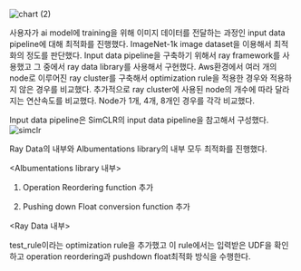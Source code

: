 ![chart (2)](https://github.com/user-attachments/assets/1667cd08-80db-4cd7-aa4d-ad658e82510a)

사용자가 ai model에 training을 위해 이미지 데이터를 전달하는 과정인 input data pipeline에 대해 최적화를 진행했다. 
ImageNet-1k image dataset을 이용해서 최적화의 정도를 판단했다. 
Input data pipeline을 구축하기 위해서 ray framework를 사용했고 그 중에서 ray data library를 사용해서 구현했다. 
Aws환경에서 여러 개의 node로 이루어진 ray cluster를 구축해서 optimization rule을 적용한 경우와 적용하지 않은 경우를 비교했다.
추가적으로 ray cluster에 사용된 node의 개수에 따라 달라지는 연산속도를 비교했다. Node가 1개, 4개, 8개인 경우를 각각 비교했다. 

Input data pipeline은 SimCLR의 input data pipeline을 참고해서 구성했다. 
![simclr](https://github.com/user-attachments/assets/e94174a8-00d9-4eb7-8dab-7adecb91d67a)

Ray Data의 내부와 Albumentations library의 내부 모두 최적화를 진행했다. 

<Albumentations library 내부>

1. Operation Reordering function 추가
  
2. Pushing down Float conversion function 추가

<Ray Data 내부>

test_rule이라는 optimization rule을 추가했고 이 rule에서는 입력받은 UDF을 확인하고 operation reordering과 pushdown float최적화 방식을 수행한다.
